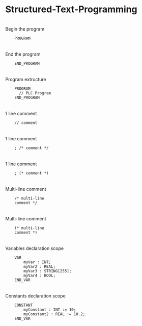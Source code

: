 # Structured-Text-Programming

<br>
Begin the program
<br>
<code>
    PROGRAM
</code>
<br>

<br>
End the program
<br>
<code>
    END_PROGRAM
</code>
<br>

<br>
Program extructure
<br>
<code>
    PROGRAM
      // PLC Program
    END_PROGRAM
</code>
<br>

<br>
1 line comment
<br>
<code>
    // comment
</code>
<br>

<br>
1 line comment
<br>
<code>
    <statement>; /* comment */
</code>
<br>

<br>
1 line comment
<br>
<code>
    <statement>; (* comment *)
</code>
<br>

<br>
Multi-line comment
<br>
<code>
    /* multi-line
    comment */
</code>
<br>

<br>
Multi-line comment
<br>
<code>
    (* multi-line
    comment *)
</code>
<br>

<br>
Variables declaration scope
<br>
<code>
    VAR
        myVar : INT;
        myVar2 : REAL;
        myVar3 : STRING[255];
        myVar4 : BOOL;
    END_VAR
</code>
<br>

<br>
Constants declaration scope
<br>
<code>
    CONSTANT
        myConstant : INT := 10;
        myConstant2 : REAL := 10.2;
    END_VAR
</code>
<br>
